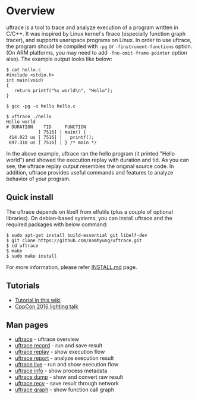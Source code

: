 # Overview

uftrace is a tool to trace and analyze execution of a program written in C/C++.  It was inspired by Linux kernel's ftrace (especially function graph tracer), and supports userspace programs on Linux.  In order to use uftrace, the program should be compiled with `-pg` or `-finstrument-functions` option.  (On ARM platforms, you may need to add `-fno-omit-frame-pointer` option also).  The example output looks like below:

    $ cat hello.c
    #include <stdio.h>
    int main(void)
    {
       return printf("%s world\n", "Hello");
    }
    
    $ gcc -pg -o hello hello.c
    
    $ uftrace ./hello
    Hello world
    # DURATION    TID     FUNCTION
                [ 7516] | main() {
     414.023 us [ 7516] |   printf();
     697.310 us [ 7516] | } /* main */

In the above example, uftrace ran the hello program (it printed "Hello world") and showed the execution replay with duration and tid.  As you can see, the uftrace replay output resembles the original source code.  In addition, uftrace provides useful commands and features to analyze behavior of your program.

## Quick install
The uftrace depends on libelf from elfutils (plus a couple of optional libraries).  On debian-based systems, you can install uftrace and the required packages with below command:

    $ sudo apt-get install build-essential git libelf-dev
    $ git clone https://github.com/namhyung/uftrace.git
    $ cd uftrace
    $ make
    $ sudo make install

For more information, please refer [INSTALL.md](https://github.com/namhyung/uftrace/blob/master/INSTALL.md) page.

## Tutorials
* [Tutorial in this wiki](Tutorial)
* [CppCon 2016 lighting talk](https://github.com/CppCon/CppCon2016/blob/master/Lightning%20Talks%20and%20Lunch%20Sessions/uftrace%20-%20A%20function%20graph%20tracer%20C%20C%2B%2B%20userspace%20programs/uftrace%20-%20A%20function%20graph%20tracer%20C%20C%2B%2B%20userspace%20programs%20-%20Namhyung%20Kim%20and%20Honggyu%20Kim%20-%20CppCon%202016.pdf)

## Man pages
* [uftrace](https://github.com/namhyung/uftrace/blob/master/doc/uftrace.md) - uftrace overview
* [uftrace record](https://github.com/namhyung/uftrace/blob/master/doc/uftrace-record.md) - run and save result
* [uftrace replay](https://github.com/namhyung/uftrace/blob/master/doc/uftrace-replay.md) - show execution flow
* [uftrace report](https://github.com/namhyung/uftrace/blob/master/doc/uftrace-report.md) - analyze execution result
* [uftrace live](https://github.com/namhyung/uftrace/blob/master/doc/uftrace-live.md) - run and show execution flow
* [uftrace info](https://github.com/namhyung/uftrace/blob/master/doc/uftrace-info.md) - show process metadata
* [uftrace dump](https://github.com/namhyung/uftrace/blob/master/doc/uftrace-dump.md) - show and convert raw result
* [uftrace recv](https://github.com/namhyung/uftrace/blob/master/doc/uftrace-recv.md) - save result through network
* [uftrace graph](https://github.com/namhyung/uftrace/blob/master/doc/uftrace-graph.md) - show function call graph
